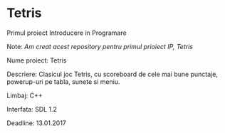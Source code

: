 # Tetris
Primul proiect Introducere in Programare

Note: *Am creat acest repository pentru primul prioiect IP, Tetris*

Nume proiect: Tetris

Descriere: Clasicul joc Tetris, cu scoreboard de cele mai bune punctaje, powerup-uri pe tabla, sunete si meniu.

Limbaj: C++

Interfata: SDL 1.2

Deadline: 13.01.2017




